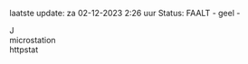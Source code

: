 laatste update: 
za 02-12-2023  2:26   uur 
Status: FAALT - geel - 
<div class="service R">J</div><div class="service Y">microstation</div><div class="service Y">httpstat</div>